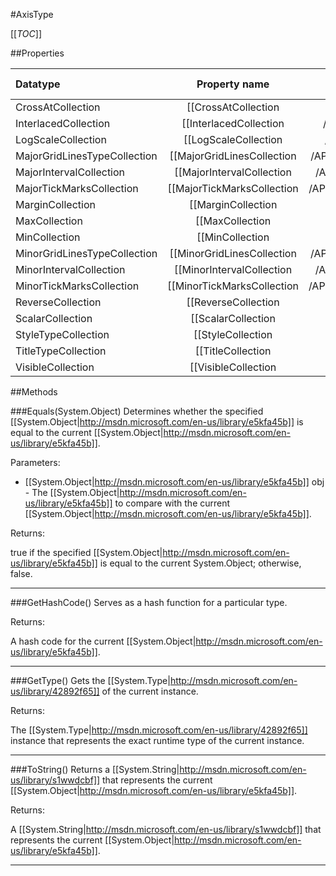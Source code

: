 #AxisType

[[_TOC_]]

##Properties

|Datatype|Property name|Property description|Default Value|
|:-------|:----------:|:-----------------:|:-----------:|
|CrossAtCollection|[[CrossAtCollection|/API/Rdl/CodeSamples/Rdl_AxisType_CrossAtCollection]]||null|
|InterlacedCollection|[[InterlacedCollection|/API/Rdl/CodeSamples/Rdl_AxisType_InterlacedCollection]]||null|
|LogScaleCollection|[[LogScaleCollection|/API/Rdl/CodeSamples/Rdl_AxisType_LogScaleCollection]]||null|
|MajorGridLinesTypeCollection|[[MajorGridLinesCollection|/API/Rdl/CodeSamples/Rdl_AxisType_MajorGridLinesCollection]]||null|
|MajorIntervalCollection|[[MajorIntervalCollection|/API/Rdl/CodeSamples/Rdl_AxisType_MajorIntervalCollection]]||null|
|MajorTickMarksCollection|[[MajorTickMarksCollection|/API/Rdl/CodeSamples/Rdl_AxisType_MajorTickMarksCollection]]||null|
|MarginCollection|[[MarginCollection|/API/Rdl/CodeSamples/Rdl_AxisType_MarginCollection]]||null|
|MaxCollection|[[MaxCollection|/API/Rdl/CodeSamples/Rdl_AxisType_MaxCollection]]||null|
|MinCollection|[[MinCollection|/API/Rdl/CodeSamples/Rdl_AxisType_MinCollection]]||null|
|MinorGridLinesTypeCollection|[[MinorGridLinesCollection|/API/Rdl/CodeSamples/Rdl_AxisType_MinorGridLinesCollection]]||null|
|MinorIntervalCollection|[[MinorIntervalCollection|/API/Rdl/CodeSamples/Rdl_AxisType_MinorIntervalCollection]]||null|
|MinorTickMarksCollection|[[MinorTickMarksCollection|/API/Rdl/CodeSamples/Rdl_AxisType_MinorTickMarksCollection]]||null|
|ReverseCollection|[[ReverseCollection|/API/Rdl/CodeSamples/Rdl_AxisType_ReverseCollection]]||null|
|ScalarCollection|[[ScalarCollection|/API/Rdl/CodeSamples/Rdl_AxisType_ScalarCollection]]||null|
|StyleTypeCollection|[[StyleCollection|/API/Rdl/CodeSamples/Rdl_AxisType_StyleCollection]]||null|
|TitleTypeCollection|[[TitleCollection|/API/Rdl/CodeSamples/Rdl_AxisType_TitleCollection]]||null|
|VisibleCollection|[[VisibleCollection|/API/Rdl/CodeSamples/Rdl_AxisType_VisibleCollection]]||null|


##Methods

###Equals(System.Object)
Determines whether the specified [[System.Object|http://msdn.microsoft.com/en-us/library/e5kfa45b]] is equal to the current [[System.Object|http://msdn.microsoft.com/en-us/library/e5kfa45b]].

Parameters: 

* [[System.Object|http://msdn.microsoft.com/en-us/library/e5kfa45b]] obj  - The [[System.Object|http://msdn.microsoft.com/en-us/library/e5kfa45b]] to compare with the current [[System.Object|http://msdn.microsoft.com/en-us/library/e5kfa45b]].





Returns:

true if the specified [[System.Object|http://msdn.microsoft.com/en-us/library/e5kfa45b]] is equal to the current System.Object; otherwise, false.


---


###GetHashCode()
 Serves as a hash function for a particular type.  





Returns:

A hash code for the current [[System.Object|http://msdn.microsoft.com/en-us/library/e5kfa45b]].


---


###GetType()
Gets the [[System.Type|http://msdn.microsoft.com/en-us/library/42892f65]] of the current instance.





Returns:

The [[System.Type|http://msdn.microsoft.com/en-us/library/42892f65]] instance that represents the exact runtime type of the current instance.


---


###ToString()
Returns a [[System.String|http://msdn.microsoft.com/en-us/library/s1wwdcbf]] that represents the current [[System.Object|http://msdn.microsoft.com/en-us/library/e5kfa45b]].





Returns:

A [[System.String|http://msdn.microsoft.com/en-us/library/s1wwdcbf]] that represents the current [[System.Object|http://msdn.microsoft.com/en-us/library/e5kfa45b]].


---


